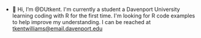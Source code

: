 - 👋 Hi, I’m @DUtkent.
I'm currently a student a Davenport University learning coding with R for the first time. 
I'm looking for R code examples to help improve my understanding.
I can be reached at tkentwilliams@email.davenport.edu
